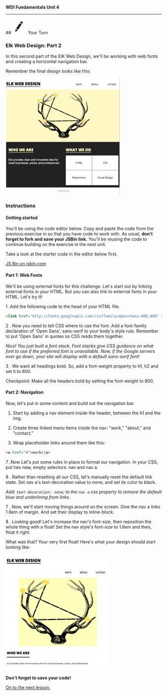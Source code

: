 **WDI Fundamentals Unit 4**

---

##![Your Turn](../assets/exercise.png) Your Turn

### Elk Web Design: Part 2

In this second part of the ElK Web Design, we'll be working with web fonts and creating a horizontal navigation bar.

Remember the final design looks like this:

![](/assets/elkwebdesign/elkwebdesign.png)


### Instructions

#### Getting started

You'll be using the code editor below. Copy and paste the code from the previous exercise in so that you have code to work with. As usual, **don't forget to fork and save your JSBin link.** You'll be reusing the code to continue building on the exercise in the next unit.

Take a look at the starter code in the editor below first.

<a class="jsbin-embed" href="http://jsbin.com/tifivo/embed?html,css,outputheight=600px">JS Bin on jsbin.com</a><script src="http://static.jsbin.com/js/embed.min.js?3.35.12"></script>

#### Part 1: Web Fonts

We'll  be using external fonts for this challenge. Let's start out by linking external fonts in your HTML. But you can also link to external fonts in your HTML. Let's try it!

1 .Add the following code to the head of your HTML file.

```HTML
<link href="http://fonts.googleapis.com/css?family=Open+Sans:400,800" rel="stylesheet" type="text/css">
```

2 . Now you need to tell CSS where to use the font. Add a font-family declaration of 'Open Sans', sans-serif to your body's style rule. Remember to put 'Open Sans' in quotes so CSS reads them together.

*Nice! You just built a font stack. Font stacks give CSS guidance on what font to use if the preferred font is unavailable. Now, if the Google servers ever go down, your site will display with a default sans-serif font!*

3 . We want all headings bold. So, add a font-weight property to h1, h2 and set it to 800.

Checkpoint: Make all the headers bold by setting the font-weight to 800.


#### Part 2: Navigation

Now, let's put in some content and build out the navigation bar.

1. Start by adding a nav element inside the header, between the h1 and the img.

2. Create three linked menu items inside the nav: "work," "about," and "contact."

4. Wrap placeholder links around them like this:

```HTML
<a href="#">work</a>
```

7 .Now Let's put some rules in place to format our navigation. In your CSS, put two new, empty selectors: nav and nav a.

8 . Rather than resetting all our CSS, let's manually reset the default link state. Set nav a's text-decoration value to none, and set its color to black.

*Add: `text-decoration: none`; to the `nav a` css property to remove the default blue and underlining from links.*

7 . Now, we'll start moving things around on the screen. Give the nav a links 1.8em of margin. And set their display to inline-block.

8 . Looking good! Let's increase the nav's font-size, then reposition the whole thing with a float! Set the nav style's font-size to 1.8em and then, float it right.

What was that? Your very first float! Here's what your design should start looking like:

![](/assets/elkwebdesign/elkdesignchapt6.png)

**Don't forget to save your code!**

[On to the next lesson.](04_lesson.md)
